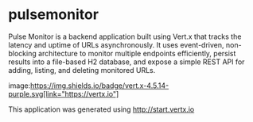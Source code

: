 # pulsemonitor
Pulse Monitor is a backend application built using Vert.x that tracks the latency and uptime of URLs asynchronously. It uses event-driven, non-blocking architecture to monitor multiple endpoints efficiently, persist results into a file-based H2 database, and expose a simple REST API for adding, listing, and deleting monitored URLs.

image:https://img.shields.io/badge/vert.x-4.5.14-purple.svg[link="https://vertx.io"]

This application was generated using http://start.vertx.io
